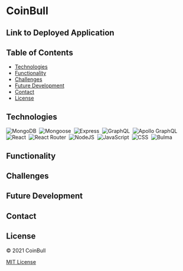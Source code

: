 # CoinBull

## Link to Deployed Application

<!-- TODO: Add link to deployed application -->

## Table of Contents

- [Technologies](#technologies)
- [Functionality](#functionality)
- [Challenges](#challenges)
- [Future Development](#future-development)
- [Contact](#contact)
- [License](#license)

## Technologies

![MongoDB](https://img.shields.io/badge/MongoDB-4EA94B?style=for-the-badge&logo=mongodb&logoColor=white)&nbsp;
![Mongoose](https://img.shields.io/badge/mongoose-800E00?style=for-the-badge&logo=mongoose&logoColor=white)&nbsp;
![Express](https://img.shields.io/badge/Express.js-000000?style=for-the-badge&logo=express&logoColor=white)&nbsp;
![GraphQL](https://img.shields.io/badge/GraphQl-E10098?style=for-the-badge&logo=graphql&logoColor=white)&nbsp;
![Apollo GraphQL](https://img.shields.io/badge/Apollo%20GraphQL-311C87?&style=for-the-badge&logo=Apollo%20GraphQL&logoColor=white)&nbsp;
![React](https://img.shields.io/badge/React-20232A?style=for-the-badge&logo=react&logoColor=61DAFB)&nbsp;
![React Router](https://img.shields.io/badge/React_Router-CA4245?style=for-the-badge&logo=react-router&logoColor=white)&nbsp;
![NodeJS](https://img.shields.io/badge/node.js-6DA55F?style=for-the-badge&logo=node.js&logoColor=white)&nbsp;
![JavaScript](https://img.shields.io/badge/javascript-%23323330.svg?style=for-the-badge&logo=javascript&logoColor=%23F7DF1E)&nbsp;
![CSS](https://img.shields.io/badge/CSS3-1572B6?style=for-the-badge&logo=css3&logoColor=white)&nbsp;
![Bulma](https://img.shields.io/badge/Bulma-00D1B2?style=for-the-badge&logo=bulma&logoColor=white)&nbsp;


## Functionality

<!-- TODO: Add screenshots/GIFs of functionality as available -->

## Challenges

<!-- TODO: Add challenges as they arise -->

## Future Development

<!-- TODO: Add ideas for future development as they arise -->

## Contact

<!-- TODO: Add contact information for full team -->

## License

&copy; 2021 CoinBull

[MIT License](https://opensource.org/licenses/MIT)
